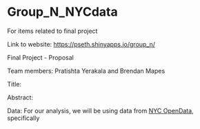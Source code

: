 # Group_N_NYCdata
For items related to final project

Link to website:
https://pseth.shinyapps.io/group_n/

Final Project - Proposal

Team members: Pratishta Yerakala and Brendan Mapes

Title:

Abstract:

Data: For our analysis, we will be using data from [NYC OpenData](https://opendata.cityofnewyork.us/), specifically

